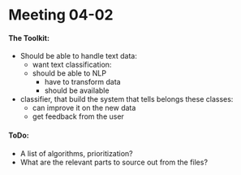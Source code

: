 # Meeting 04-02

#### The Toolkit:
- Should be able to handle text data:
    - want text classification:
    - should be able to NLP
        - have to transform data
        - should be available 
- classifier, that build the system that tells  belongs these classes:
    - can improve it on the new data
    - get feedback from the user
#### ToDo:
- A list of algorithms, prioritization?
- What are the relevant parts to source out from the files?
